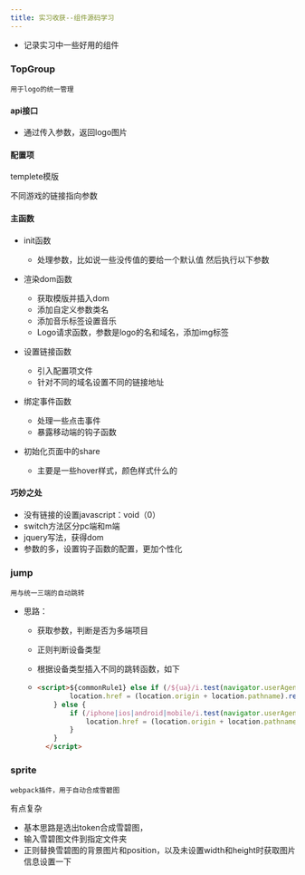 ```yaml
---
title: 实习收获--组件源码学习
---
```


- 记录实习中一些好用的组件

### TopGroup

`用于logo的统一管理`

#### api接口

 - 通过传入参数，返回logo图片

#### 配置项

templete模版

不同游戏的链接指向参数

#### 主函数

- init函数
  - 处理参数，比如说一些没传值的要给一个默认值
    然后执行以下参数

- 渲染dom函数
  - 获取模版并插入dom
  -  添加自定义参数类名
  - 添加音乐标签设置音乐
  - Logo请求函数，参数是logo的名和域名，添加img标签
- 设置链接函数
  - 引入配置项文件
  - 针对不同的域名设置不同的链接地址

- 绑定事件函数
  - 处理一些点击事件
  -  暴露移动端的钩子函数

- 初始化页面中的share
  - 主要是一些hover样式，颜色样式什么的

#### 巧妙之处

- 没有链接的设置javascript：void（0）
- switch方法区分pc端和m端
- jquery写法，获得dom
- 参数的多，设置钩子函数的配置，更加个性化

### jump

`用与统一三端的自动跳转`

- 思路：

  - 获取参数，判断是否为多端项目

  - 正则判断设备类型

  - 根据设备类型插入不同的跳转函数，如下

  - ```html
    <script>${commonRule1} else if (/${ua}/i.test(navigator.userAgent.toLowerCase())) {
            location.href = (location.origin + location.pathname).replace(/\\\\/?(\\\\w+\\\\.html)?$/, '/mh/$1') + location.search + location.hash
        } else {
            if (/iphone|ios|android|mobile/i.test(navigator.userAgent.toLowerCase())) {
                location.href = (location.origin + location.pathname).replace(/\\\\/?(\\\\w+\\\\.html)?$/, '/m/$1') + location.search + location.hash
            }
        }
      </script>
    ```

    

### sprite

`webpack插件，用于自动合成雪碧图`

有点复杂

- 基本思路是选出token合成雪碧图，
- 输入雪碧图文件到指定文件夹
- 正则替换雪碧图的背景图片和position，以及未设置width和height时获取图片信息设置一下



